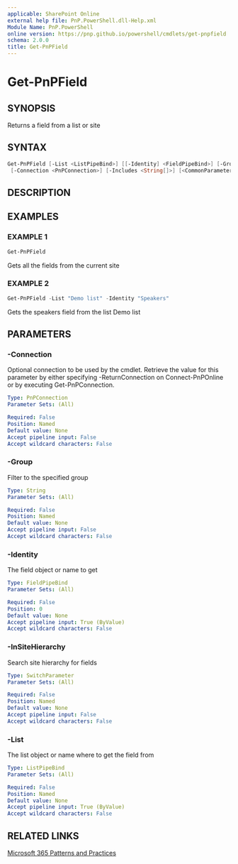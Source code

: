 ```yaml
---
applicable: SharePoint Online
external help file: PnP.PowerShell.dll-Help.xml
Module Name: PnP.PowerShell
online version: https://pnp.github.io/powershell/cmdlets/get-pnpfield
schema: 2.0.0
title: Get-PnPField
---
```


# Get-PnPField

## SYNOPSIS
Returns a field from a list or site

## SYNTAX

```powershell
Get-PnPField [-List <ListPipeBind>] [[-Identity] <FieldPipeBind>] [-Group <String>] [-InSiteHierarchy]
 [-Connection <PnPConnection>] [-Includes <String[]>] [<CommonParameters>]
```

## DESCRIPTION

## EXAMPLES

### EXAMPLE 1
```powershell
Get-PnPField
```

Gets all the fields from the current site

### EXAMPLE 2
```powershell
Get-PnPField -List "Demo list" -Identity "Speakers"
```

Gets the speakers field from the list Demo list

## PARAMETERS

### -Connection
Optional connection to be used by the cmdlet. Retrieve the value for this parameter by either specifying -ReturnConnection on Connect-PnPOnline or by executing Get-PnPConnection.

```yaml
Type: PnPConnection
Parameter Sets: (All)

Required: False
Position: Named
Default value: None
Accept pipeline input: False
Accept wildcard characters: False
```

### -Group
Filter to the specified group

```yaml
Type: String
Parameter Sets: (All)

Required: False
Position: Named
Default value: None
Accept pipeline input: False
Accept wildcard characters: False
```

### -Identity
The field object or name to get

```yaml
Type: FieldPipeBind
Parameter Sets: (All)

Required: False
Position: 0
Default value: None
Accept pipeline input: True (ByValue)
Accept wildcard characters: False
```

### -InSiteHierarchy
Search site hierarchy for fields

```yaml
Type: SwitchParameter
Parameter Sets: (All)

Required: False
Position: Named
Default value: None
Accept pipeline input: False
Accept wildcard characters: False
```

### -List
The list object or name where to get the field from

```yaml
Type: ListPipeBind
Parameter Sets: (All)

Required: False
Position: Named
Default value: None
Accept pipeline input: True (ByValue)
Accept wildcard characters: False
```



## RELATED LINKS

[Microsoft 365 Patterns and Practices](https://aka.ms/m365pnp)